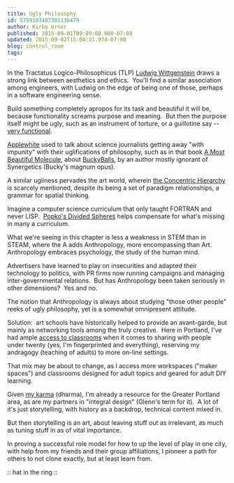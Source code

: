 ```yaml
---
title: Ugly Philosophy
id: 5759183407381136479
author: Kirby Urner
published: 2015-09-01T09:09:00.000-07:00
updated: 2015-09-02T15:04:21.974-07:00
blog: control_room
tags: 
---
```


In the Tractatus Logico-Philosophicus (TLP) [Ludwig Wittgenstein](https://flic.kr/p/nuVdoZ) draws a strong link between aesthetics and ethics.  You'll find a similar association among engineers, with Ludwig on the edge of being one of those, perhaps in a software engineering sense.

Build something completely apropos for its task and beautiful it will be, because functionality screams purpose and meaning.  But then the purpose itself might be ugly, such as an instrument of torture, or a guillotine say -- [very functional](http://mybizmo.blogspot.com/2015/09/caltrops.html).

[Applewhite](http://mybizmo.blogspot.com/2005/02/ayatollah-of-tetrahedron.html) used to talk about science journalists getting away "with impunity" with their uglifications of philosophy, such as in that book [A Most Beautiful Molecule](http://www.wiley.com/WileyCDA/WileyTitle/productCd-047119333X.html), about [BuckyBalls](http://mybizmo.blogspot.com/2015/08/commercial-product.html), by an author mostly ignorant of Synergetics (Bucky's magnum opus).

A similar ugliness pervades the art world, wherein [the Concentric Hierarchy](http://mybizmo.blogspot.com/2006/09/focal-points.html) is scarcely mentioned, despite its being a set of paradigm relationships, a grammar for spatial thinking.

Imagine a computer science curriculum that only taught FORTRAN and never LISP.  [Popko's Divided Spheres](http://www.dividedspheres.com/) helps compensate for what's missing in many a curriculum.

What we're seeing in this chapter is less a weakness in STEM than in STEAM, where the A adds Anthropology, more encompassing than Art.  Anthropology embraces psychology, the study of the human mind.

Advertisers have learned to play on insecurities and adapted their technology to politics, with PR firms now running campaigns and managing inter-governmental relations.  But has Anthropology been taken seriously in other dimensions?  Yes and no.

The notion that Anthropology is always about studying "those other people" reeks of ugly philosophy, yet is a somewhat omnipresent attitude.

Solution:  art schools have historically helped to provide an avant-garde, but mainly as networking tools among the truly creative.  Here in Portland, I've had ample [access to classrooms](http://worldgame.blogspot.com/2007/08/sa-pedagogy.html) when it comes to sharing with people under twenty (yes, I'm fingerprinted and everything), reserving my andragogy (teaching of adults) to more on-line settings.

That mix may be about to change, as I access more workspaces ("maker spaces") and classrooms designed for adult topics and geared for adult DIY learning.

Given [my karma](http://worldgame.blogspot.com/2005/04/bumper-sticker.html) (dharma), I'm already a resource for the Greater Portland area, as are my partners in "integral design" (Glenn's term for it).  A lot of it's just storytelling, with history as a backdrop, technical content mixed in.

But then storytelling is an art, about leaving stuff out as irrelevant, as much as tuning stuff in as of vital importance.

In proving a successful role model for how to up the level of play in one city, with help from my friends and their group affiliations, I pioneer a path for others to not clone exactly, but at least learn from.

[](https://www.flickr.com/photos/kirbyurner/20058662559/in/dateposted-public/)

:: hat in the ring ::